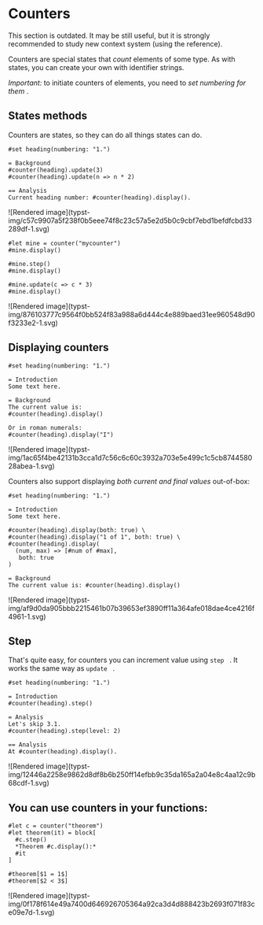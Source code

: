 #  Counters

This section is outdated. It may be still useful, but it is strongly
recommended to study new context system (using the reference).

Counters are special states that _count_ elements of some type. As with
states, you can create your own with identifier strings.

_Important:_ to initiate counters of elements, you need to _set numbering for
them_ .

##  States methods

Counters are states, so they can do all things states can do.

    
    
    #set heading(numbering: "1.")
    
    = Background
    #counter(heading).update(3)
    #counter(heading).update(n => n * 2)
    
    == Analysis
    Current heading number: #counter(heading).display().

![Rendered image](typst-
img/c57c9907a5f238f0b5eee74f8c23c57a5e2d5b0c9cbf7ebd1befdfcbd33289df-1.svg)

    
    
    #let mine = counter("mycounter")
    #mine.display()
    
    #mine.step()
    #mine.display()
    
    #mine.update(c => c * 3)
    #mine.display()

![Rendered image](typst-
img/876103777c9564f0bb524f83a988a6d444c4e889baed31ee960548d90f3233e2-1.svg)

##  Displaying counters

    
    
    #set heading(numbering: "1.")
    
    = Introduction
    Some text here.
    
    = Background
    The current value is:
    #counter(heading).display()
    
    Or in roman numerals:
    #counter(heading).display("I")

![Rendered image](typst-
img/1ac65f4be42131b3cca1d7c56c6c60c3932a703e5e499c1c5cb874458028abea-1.svg)

Counters also support displaying _both current and final values_ out-of-box:

    
    
    #set heading(numbering: "1.")
    
    = Introduction
    Some text here.
    
    #counter(heading).display(both: true) \
    #counter(heading).display("1 of 1", both: true) \
    #counter(heading).display(
      (num, max) => [#num of #max],
       both: true
    )
    
    = Background
    The current value is: #counter(heading).display()

![Rendered image](typst-
img/af9d0da905bbb2215461b07b39653ef3890ff11a364afe018dae4ce4216f4961-1.svg)

##  Step

That's quite easy, for counters you can increment value using ` step  ` . It
works the same way as ` update  ` .

    
    
    #set heading(numbering: "1.")
    
    = Introduction
    #counter(heading).step()
    
    = Analysis
    Let's skip 3.1.
    #counter(heading).step(level: 2)
    
    == Analysis
    At #counter(heading).display().

![Rendered image](typst-
img/12446a2258e9862d8df8b6b250ff14efbb9c35da165a2a04e8c4aa12c9b68cdf-1.svg)

##  You can use counters in your functions:

    
    
    #let c = counter("theorem")
    #let theorem(it) = block[
      #c.step()
      *Theorem #c.display():*
      #it
    ]
    
    #theorem[$1 = 1$]
    #theorem[$2 < 3$]

![Rendered image](typst-
img/0f178f614e49a7400d646926705364a92ca3d4d888423b2693f071f83ce09e7d-1.svg)

